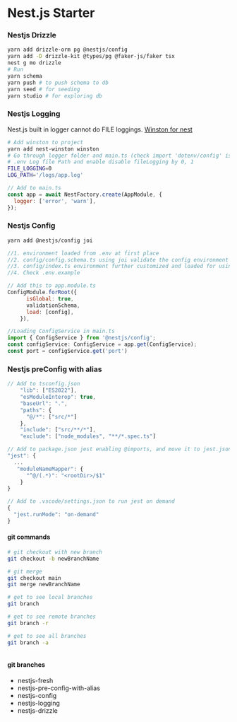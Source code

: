 # Nest.js Starter

### Nestjs Drizzle

```bash
yarn add drizzle-orm pg @nestjs/config
yarn add -D drizzle-kit @types/pg @faker-js/faker tsx
nest g mo drizzle
# Run
yarn schema
yarn push # to push schema to db
yarn seed # for seeding
yarn studio # for exploring db
```

### Nestjs Logging

Nest.js built in logger cannot do FILE loggings.
[Winston for nest](https://github.com/kimkimani/logging-nestjs-with-winston/tree/main)

```bash
# Add winston to project
yarn add nest-winston winston
# Go through logger folder and main.ts (check import 'dotenv/config' is added to force the .env to be loaded globally)
# .env Log file Path and enable disable fileLogging by 0, 1
FILE_LOGGING=0
LOG_PATH='/logs/app.log'
```

```javascript
// Add to main.ts
const app = await NestFactory.create(AppModule, {
  logger: ['error', 'warn'],
});
```

### Nestjs Config

```bash
yarn add @nestjs/config joi
```

```javascript
//1. environment loaded from .env at first place
//2. config/config.schema.ts using joi validate the config environment
//3. config/index.ts environment further customized and loaded for using the default ConfigService.
//4. Check .env.example

// Add this to app.module.ts
ConfigModule.forRoot({
      isGlobal: true,
      validationSchema,
      load: [config],
    }),

//Loading ConfigService in main.ts
import { ConfigService } from '@nestjs/config';
const configService: ConfigService = app.get(ConfigService);
const port = configService.get('port')
```

### Nestjs preConfig with alias

```javascript
// Add to tsconfig.json
    "lib": ["ES2022"],
    "esModuleInterop": true,
    "baseUrl": ".",
    "paths": {
      "@/*": ["src/*"]
    },
    "include": ["src/**/*"],
    "exclude": ["node_modules", "**/*.spec.ts"]

// Add to package.json jest enabling @imports, and move it to jest.json
"jest": {
  ...
   "moduleNameMapper": {
      "^@/(.*)": "<rootDir>/$1"
    }
}

// Add to .vscode/settings.json to run jest on demand
{
  "jest.runMode": "on-demand"
}

```

#### git commands

```bash
# git checkout with new branch
git checkout -b newBranchName

# git merge
git checkout main
git merge newBranchName

# get to see local branches
git branch

# get to see remote branches
git branch -r

# get to see all branches
git branch -a



```

#### git branches

- nestjs-fresh
- nestjs-pre-config-with-alias
- nestjs-config
- nestjs-logging
- nestjs-drizzle
